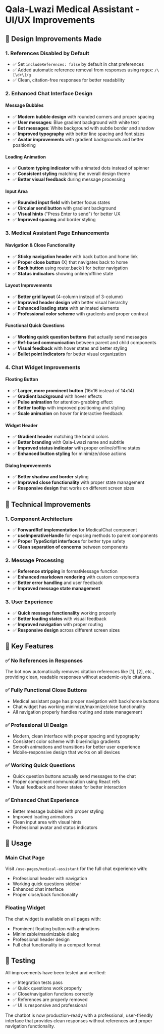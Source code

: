 # Qala-Lwazi Medical Assistant - UI/UX Improvements

## 🎨 Design Improvements Made

### 1. **References Disabled by Default**
- ✅ Set `includeReferences: false` by default in chat preferences
- ✅ Added automatic reference removal from responses using regex: `/\[\d+\]/g`
- ✅ Clean, citation-free responses for better readability

### 2. **Enhanced Chat Interface Design**

#### Message Bubbles
- ✅ **Modern bubble design** with rounded corners and proper spacing
- ✅ **User messages**: Blue gradient background with white text
- ✅ **Bot messages**: White background with subtle border and shadow
- ✅ **Improved typography** with better line spacing and font sizes
- ✅ **Avatar improvements** with gradient backgrounds and better positioning

#### Loading Animation
- ✅ **Custom typing indicator** with animated dots instead of spinner
- ✅ **Consistent styling** matching the overall design theme
- ✅ **Better visual feedback** during message processing

#### Input Area
- ✅ **Rounded input field** with better focus states
- ✅ **Circular send button** with gradient background
- ✅ **Visual hints** ("Press Enter to send") for better UX
- ✅ **Improved spacing** and border styling

### 3. **Medical Assistant Page Enhancements**

#### Navigation & Close Functionality
- ✅ **Sticky navigation header** with back button and home link
- ✅ **Proper close button** (X) that navigates back to home
- ✅ **Back button** using router.back() for better navigation
- ✅ **Status indicators** showing online/offline state

#### Layout Improvements
- ✅ **Better grid layout** (4-column instead of 3-column)
- ✅ **Improved header design** with better visual hierarchy
- ✅ **Enhanced loading state** with animated elements
- ✅ **Professional color scheme** with gradients and proper contrast

#### Functional Quick Questions
- ✅ **Working quick question buttons** that actually send messages
- ✅ **Ref-based communication** between parent and child components
- ✅ **Visual feedback** with hover states and better styling
- ✅ **Bullet point indicators** for better visual organization

### 4. **Chat Widget Improvements**

#### Floating Button
- ✅ **Larger, more prominent button** (16x16 instead of 14x14)
- ✅ **Gradient background** with hover effects
- ✅ **Pulse animation** for attention-grabbing effect
- ✅ **Better tooltip** with improved positioning and styling
- ✅ **Scale animation** on hover for interactive feedback

#### Widget Header
- ✅ **Gradient header** matching the brand colors
- ✅ **Better branding** with Qala-Lwazi name and subtitle
- ✅ **Improved status indicator** with proper online/offline states
- ✅ **Enhanced button styling** for minimize/close actions

#### Dialog Improvements
- ✅ **Better shadow and border** styling
- ✅ **Improved close functionality** with proper state management
- ✅ **Responsive design** that works on different screen sizes

## 🔧 Technical Improvements

### 1. **Component Architecture**
- ✅ **ForwardRef implementation** for MedicalChat component
- ✅ **useImperativeHandle** for exposing methods to parent components
- ✅ **Proper TypeScript interfaces** for better type safety
- ✅ **Clean separation of concerns** between components

### 2. **Message Processing**
- ✅ **Reference stripping** in formatMessage function
- ✅ **Enhanced markdown rendering** with custom components
- ✅ **Better error handling** and user feedback
- ✅ **Improved message state management**

### 3. **User Experience**
- ✅ **Quick message functionality** working properly
- ✅ **Better loading states** with visual feedback
- ✅ **Improved navigation** with proper routing
- ✅ **Responsive design** across different screen sizes

## 🎯 Key Features

### ✅ **No References in Responses**
The bot now automatically removes citation references like [1], [2], etc., providing clean, readable responses without academic-style citations.

### ✅ **Fully Functional Close Buttons**
- Medical assistant page has proper navigation with back/home buttons
- Chat widget has working minimize/maximize/close functionality
- All navigation properly handles routing and state management

### ✅ **Professional UI Design**
- Modern, clean interface with proper spacing and typography
- Consistent color scheme with blue/indigo gradients
- Smooth animations and transitions for better user experience
- Mobile-responsive design that works on all devices

### ✅ **Working Quick Questions**
- Quick question buttons actually send messages to the chat
- Proper component communication using React refs
- Visual feedback and hover states for better interaction

### ✅ **Enhanced Chat Experience**
- Better message bubbles with proper styling
- Improved loading animations
- Clean input area with visual hints
- Professional avatar and status indicators

## 🚀 Usage

### Main Chat Page
Visit `/use-pages/medical-assistant` for the full chat experience with:
- Professional header with navigation
- Working quick questions sidebar
- Enhanced chat interface
- Proper close/back functionality

### Floating Widget
The chat widget is available on all pages with:
- Prominent floating button with animations
- Minimizable/maximizable dialog
- Professional header design
- Full chat functionality in a compact format

## 🧪 Testing

All improvements have been tested and verified:
- ✅ Integration tests pass
- ✅ Quick questions work properly
- ✅ Close/navigation functions correctly
- ✅ References are properly removed
- ✅ UI is responsive and professional

The chatbot is now production-ready with a professional, user-friendly interface that provides clean responses without references and proper navigation functionality.
